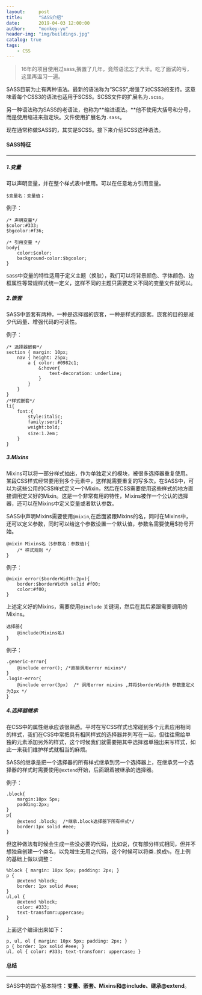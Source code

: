 ```yaml
---
layout:     post
title:      "SASS介绍"
date:       2019-04-03 12:00:00
author:     "monkey-yu"
header-img: "img/buildings.jpg"
catalog: true
tags:
    - CSS
---
```


> 16年的项目使用过sass,搁置了几年，竟然语法忘了大半。吃了面试的亏，这里再温习一遍。

SASS目前为止有两种语法。最新的语法称为“SCSS”,增强了对CSS3的支持。这意味着每个CSS3的语法也适用于SCSS。SCSS文件的扩展名为`.scss`。

另一种语法称为SASS的老语法，也称为**缩进语法。**他不使用大括号和分号，而是使用缩进来指定块。文件使用扩展名为`.sass`。

现在通常称做SASS的，其实是SCSS。接下来介绍SCSS这种语法。

#### SASS特征

------

##### 1.变量

可以声明变量，并在整个样式表中使用。可以在任意地方引用变量。

```
$变量名：变量值；
```

例子：

```
/* 声明变量*/
$color:#333;
$bgcolor:#f36;

/* 引用变量 */
body{
    color:$color;
    background-color:$bgcolor;
}
```

sass中变量的特性适用于定义主题（换肤），我们可以将背景颜色、字体颜色、边框属性等常规样式统一定义，这样不同的主题只需要定义不同的变量文件就可以。

##### 2.嵌套

SASS中嵌套有两种，一种是选择器的嵌套，一种是样式的嵌套。嵌套的目的是减少代码量、增强代码的可读性。

例子：

```
/* 选择器嵌套*/
section { margin: 10px; 
	nav { height: 25px; 
		a { color: #0982c1; 
			&:hover{ 
				text-decoration: underline; 
			} 
		} 
	} 
}
/*样式嵌套*/
li{
    font:{
        style:italic;
        family:serif;
        weight:bold;
        size:1.2em；
    }
}
```

##### 3.Mixins

Mixins可以将一部分样式抽出，作为单独定义的模块，被很多选择器重复使用。某段CSS样式经常要用到多个元素中，这样就需要重复的写多次。在SASS中，可以为这些公用的CSS样式定义一个Mixin，然后在CSS需要使用这些样式的地方直接调用定义好的Mixin。这是一个非常有用的特性，Mixins被作一个公认的选择器，还可以在Mixins中定义变量或者默认参数。

SASS中声明Mixins需要使用`@mixin`,在后面紧跟Mixins的名，同时在Mixins中，还可以定义参数，同时可以给这个参数设置一个默认值，参数名需要使用$符号开始。

```
@mixin Mixins名（$参数名：参数值){
    /* 样式规则 */
}
```

例子：

```
@mixin error($borderWidth:2px){
    border:$borderWidth solid #f00;
    color:#f00;
}
```

上述定义好的Mixins，需要使用`@include` 关键词，然后在其后紧跟需要调用的Mixins。

```
选择器{
    @include(Mixins名)
}
```

例子：

```
.generic-error{
    @include error(); /*直接调用error mixins*/
}
.login-error{
    @include error(3px)  /* 调用error mixins ,并将$borderWidth 参数重定义为3px */
}
```

##### 4.选择器继承

在CSS中的属性继承应该很熟悉。平时在写CSS样式也常碰到多个元素应用相同的样式，我们在CSS中常把具有相同样式的选择器并列写在一起，但往往需给单独的元素添加另外的样式，这个时候我们就需要把其中选择器单独出来写样式，如此一来我们维护样式就相当的麻烦。

SASS的继承是把一个选择器的所有样式继承到另一个选择器上，在继承另一个选择器的样式时需要使用`@extend`开始，后面跟着被继承的选择器。

例子：

```
.block{
    margin:10px 5px;
    padding:2px;
}
p{
    @extend .block;  /*继承.block选择器下所有样式*/
    border:1px solid #eee;
}
```

但这种做法有时候会生成一些没必要的代码，比如说，仅有部分样式相同，但并不想独自创建一个类名，以免增生无用之代码，这个时候可以将类`.`换成`%`，在上例的基础上做以调整：

```
%block { margin: 10px 5px; padding: 2px; } 
p { 
	@extend %block; 
	border: 1px solid #eee; 
} 
ul,ol { 
	@extend %block; 
	color: #333; 
	text-transfomr:uppercase;
}
```

上面这个编译出来如下：

```
p, ul, ol { margin: 10px 5px; padding: 2px; } 
p { border: 1px solid #eee; } 
ul, ol { color: #333; text-transfomr: uppercase; }
```

#### 总结

------

SASS中的四个基本特性：**变量、嵌套、Mixins和@include、继承@extend**。